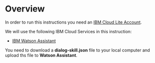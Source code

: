 # Overview

In order to run this instructions you need an [IBM Cloud Lite Account](https://cloud.ibm.com/registration). 

We will use the following IBM Cloud Services in this instruction:

* [IBM Watson Assistant](https://cloud.ibm.com/catalog/services/watson-assistant)

You need to download a **dialog-skill.json** file to your local computer and upload ths file to **Watson Assistant**.




